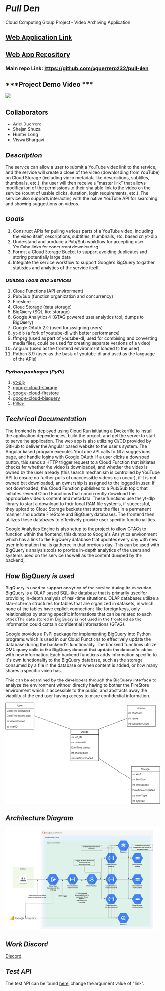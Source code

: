 # ***Pull Den***

Cloud Computing Group Project - Video Archiving Application

## [Web Application Link](https://pull-den-web-app-prdbw7yvpq-uc.a.run.app/)

## [Web App Repository](https://github.com/aguerrero232/pull-den-web-app)

### Main repo Link: https://github.com/aguerrero232/pull-den
## ***Project Demo Video ***

[![](https://img.youtube.com/vi/sZdMpCt7g9w/0.jpg)](https://www.youtube.com/watch?v=sZdMpCt7g9w)

## **Collaborators**

* Ariel Guerrero
* Shejan Shuza
* Hunter Long
* Viswa Bhargavi

## ***Description***

The service can allow a user to submit a YouTube video link to the service, and the service will create a
clone of the video (downloading from YouTube) on Cloud Storage (including video metadata like descriptions, subtitles, thumbnails, etc.), the user will then receive a “master link” that allows modification of the permissions to their sharable link to the video on the service (count of usable clicks, duration, login requirements, etc.). The service also supports interacting with the native YouTube API for searching and showing suggestions on videos.

## ***Goals***

1. Construct APIs for pulling various parts of a YouTube video, including the video itself,
descriptions, subtitles, thumbnails, etc. based on yt-dlp
2. Understand and produce a Pub/Sub workflow for accepting user YouTube links for concurrent downloading
3. Format a Cloud Storage Bucket to support avoiding duplicates and storing potentially large data.
4. Integrate the service workflow to support Google’s BigQuery to gather statistics and analytics of
the service itself.

### ***Utilized Tools and Services***

1. Cloud Functions (API environment)
2. Pub/Sub (function organization and concurrency)
3. Firestore
4. Cloud Storage (data storage)
5. BigQuery (SQL-like storage)
6. Google Analytics 4 (GTAG powered user analytics tool, dumps to BigQuery)
7. Google OAuth 2.0 (used for assigning users)
8. yt-dlp (a fork of youtube-dl with better performance)
9. ffmpeg (used as part of youtube-dl, used for combining and converting media files, could be
used for creating separate versions of a video)
8. Angular (used as the frontend environment loaded to the user)
9. Python 3.9 (used as the basis of youtube-dl and used as the language of the APIs)

### ***Python packages (PyPi)***

1. [yt-dlp](https://pypi.org/project/yt-dlp/)
2. [google-cloud-storage](https://pypi.org/project/google-cloud-storage/)
3. [google-cloud-firestore](https://pypi.org/project/google-cloud-firestore/)
4. [google-cloud-bigquery](https://pypi.org/project/google-cloud-bigquery/)
5. [Pillow](https://pypi.org/project/Pillow/)

## ***Technical Documentation***

The frontend is deployed using Cloud Run initiating a Dockerfile to install the application dependencies, build the project, and get the server to start to serve the application. The web app is also utilizing CI/CD provided by GitHub to deliver the Angular based website to the user's system. The Angular based program executes YouTube API calls to fill a suggestions page, and handle logins with Google OAuth. If a user clicks a download button, this sends a HTTP trigger request to a Cloud Function that initiates checks for whether the video is downloaded, and whether the video is owned by the user already (this search mechanism is controlled by YouTube API to ensure no further pulls of unaccessible videos can occur), if it is not owned but downloaded, an ownership is assigned to the logged in user. If not downloaded, this Cloud Function publishes to a Pub/Sub topic that initiates several Cloud Functions that concurrently download the appropriate video's content and metadata. These functions use the yt-dlp library to start a download to their local RAM file systems, if successful, they upload to Cloud Storage buckets that store the files in a permanent manner and update FireStore and BigQuery databases. The frontend then utilizes these databases to effectively provide user specific functionalities.

Google Analytics Engine is also setup to the project to allow GTAGs to function within the frontend, this dumps to Google's Analytics environment which has a link to the BigQuery database that updates every day with new user information that is gathered in that previous day. This can be used with BigQuery's analysis tools to provide in-depth analytics of the users and systems used on the service (as well as the content dumped by the backend).

## ***How BigQuery is used***

BigQuery is used to support analytics of the service during its execution. BigQuery is a OLAP based SQL-like database that is primarily used for providing in-depth analysis of real-time situations. OLAP databases utilize a star-schema structures for tables that are organized in datasets, in which none of the tables have explicit connections like foreign keys, only relationships by storing specific informations that can be related to each other.The data stored in BigQuery is not used in the frontend as the information could contain confidential informations (GTAG).

Google provides a PyPi package for implementing BigQuery into Python programs which is used in our Cloud Functions to effectively update the database during the backend's functionality. The backend functions utilize DML query calls to the BigQuery dataset that update the dataset's tables with new information. Each backend functions adds information specific to it's own functionality to the BigQuery database, such as the storage consumed by a file in the database or when content is added, or how many shares a specific video has.

This can be examined by the developers through the BigQuery interface to analyze the environment without directly having to bother the FireStore environment which is accessible to the public, and abstracts away the viability of the end user having access to more confidential information.

![](BigQueryUML.drawio.png)

## ***Architecture Diagram***

![](ytdl_architecture_2022-05-03.png)

## ***Work Discord***

[Discord](https://discord.gg/6AmEpgpPtu)

## ***Test API***

The test API can be found [here](https://us-central1-cs4843-youtube-dl.cloudfunctions.net/test-youtube-video-download?link=), change the argument value of "link".
